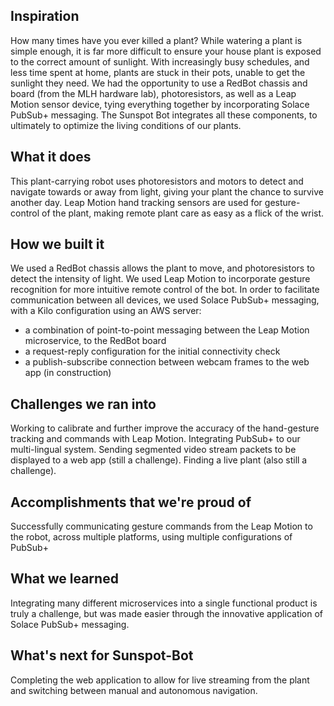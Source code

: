 ## Inspiration
How many times have you ever killed a plant? While watering a plant is simple enough, it is far more difficult to ensure your house plant is exposed to the correct amount of sunlight. With increasingly busy schedules, and less time spent at home, plants are stuck in their pots, unable to get the sunlight they need. We had the opportunity to use a RedBot chassis and board (from the MLH hardware lab), photoresistors, as well as a Leap Motion sensor device, tying everything together by incorporating Solace PubSub+ messaging. The Sunspot Bot integrates all these components, to ultimately to optimize the living conditions of our plants.

## What it does
This plant-carrying robot uses photoresistors and motors to detect and navigate towards or away from light, giving your plant the chance to survive another day. Leap Motion hand tracking sensors are used for gesture-control of the plant, making remote plant care as easy as a flick of the wrist.

## How we built it
We used a RedBot chassis allows the plant to move, and photoresistors to detect the intensity of light. We used Leap Motion to incorporate gesture recognition for more intuitive remote control of the bot. In order to facilitate communication between all devices, we used Solace PubSub+ messaging, with a Kilo configuration using an AWS server:
- a combination of point-to-point messaging between the Leap Motion microservice, to the RedBot board
- a request-reply configuration for the initial connectivity check
- a publish-subscribe connection between webcam frames to the web app (in construction)

## Challenges we ran into
Working to calibrate and further improve the accuracy of the hand-gesture tracking and commands with Leap Motion. Integrating PubSub+ to our multi-lingual system. Sending segmented video stream packets to be displayed to a web app (still a challenge). Finding a live plant (also still a challenge).

## Accomplishments that we're proud of
Successfully communicating gesture commands from the Leap Motion to the robot, across multiple platforms, using multiple configurations of PubSub+

## What we learned
Integrating many different microservices into a single functional product is truly a challenge, but was made easier through the innovative application of Solace PubSub+ messaging.

## What's next for Sunspot-Bot
Completing the web application to allow for live streaming from the plant and switching between manual and autonomous navigation.
